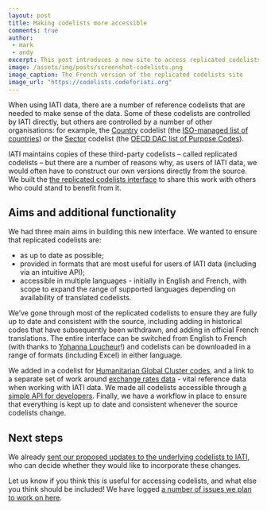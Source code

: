 ```yaml
---
layout: post
title: Making codelists more accessible
comments: true
author:
 - mark
 - andy
excerpt: This post introduces a new site to access replicated codelists, which may be useful for those using IATI data.
image: /assets/img/posts/screenshot-codelists.png
image_caption: The French version of the replicated codelists site
image_url: "https://codelists.codeforiati.org"
---
```


When using IATI data, there are a number of reference codelists that are needed to make sense of the data. Some of these codelists are controlled by IATI directly, but others are controlled by a number of other organisations: for example, the [Country](https://reference.iatistandard.org/codelists/Country) codelist (the [ISO-managed list of countries](https://www.iso.org/obp/ui#iso:pub:PUB500001:en)) or the [Sector](https://reference.iatistandard.org/codelists/Sector) codelist (the [OECD DAC list of Purpose Codes](https://www.oecd.org/development/financing-sustainable-development/development-finance-standards/dacandcrscodelists.htm)).

IATI maintains copies of these third-party codelists – called replicated codelists – but there are a number of reasons why, as users of IATI data, we would often have to construct our own versions directly from the source. We built the [the replicated codelists interface](https://codelists.codeforiati.org) to share this work with others who could stand to benefit from it.

## Aims and additional functionality

We had three main aims in building this new interface. We wanted to ensure that replicated codelists are:

 * as up to date as possible;
 * provided in formats that are most useful for users of IATI data (including via an intuitive API);
 * accessible in multiple languages - initially in English and French, with scope to expand the range of supported languages depending on availability of translated codelists.

We’ve gone through most of the replicated codelists to ensure they are fully up to date and consistent with the source, including adding in historical codes that have subsequently been withdrawn, and adding in official French translations. The entire interface can be switched from English to French (with thanks to [Yohanna Loucheur](https://twitter.com/YohannaLoucheur)!) and codelists can be downloaded in a range of formats (including Excel) in either language.

We added in a codelist for [Humanitarian Global Cluster codes](https://codelists.codeforiati.org/HumanitarianGlobalClusters/), and a link to a separate set of work around [exchange rates data](https://codelists.codeforiati.org/ExchangeRates/) - vital reference data when working with IATI data. We made all codelists accessible through [a simple API for developers](https://codelists.codeforiati.org/api/). Finally, we have a workflow in place to ensure that everything is kept up to date and consistent whenever the source codelists change.

## Next steps

We already [sent our proposed updates to the underlying codelists to IATI](https://github.com/IATI/IATI-Codelists-NonEmbedded/pulls), who can decide whether they would like to incorporate these changes.

Let us know if you think this is useful for accessing codelists, and what else you think should be included! We have logged [a number of issues we plan to work on here](https://github.com/codeforIATI/codelists/issues).
